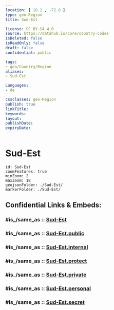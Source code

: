 ```yaml
---
location: [ 18.2 , -72.8 ] 
type: geo-Region
title: Sud-Est

license: CC BY-SA 4.0
source: https://datahub.io/core/country-codes
isDeleted: false
isReadOnly: false
draft: false
confidential: public

tags:
- geo/Country/Region
aliases:
- Sud-Est

Languages:
- de

cssclasses: geo-Region
publish: true
linkTitle: 
keywords: 
layout: 
publishDate: 
expiryDate: 
---
```


# Sud-Est

```leaflet
id: Sud-Est
zoomFeatures: true 
minZoom: 2 
maxZoom: 18
geojsonFolder: ./Sud-Est/
markerFolder: ./Sud-Est/
```


## Confidential Links & Embeds: 

### #is_/same_as :: [Sud-Est](/_Standards/Earth/Continent/America~Caribbean/Haiti/Departments~Haiti/Sud-Est.md) 

### #is_/same_as :: [Sud-Est.public](/_public/Earth/Continent/America~Caribbean/Haiti/Departments~Haiti/Sud-Est.public.md) 

### #is_/same_as :: [Sud-Est.internal](/_internal/Earth/Continent/America~Caribbean/Haiti/Departments~Haiti/Sud-Est.internal.md) 

### #is_/same_as :: [Sud-Est.protect](/_protect/Earth/Continent/America~Caribbean/Haiti/Departments~Haiti/Sud-Est.protect.md) 

### #is_/same_as :: [Sud-Est.private](/_private/Earth/Continent/America~Caribbean/Haiti/Departments~Haiti/Sud-Est.private.md) 

### #is_/same_as :: [Sud-Est.personal](/_personal/Earth/Continent/America~Caribbean/Haiti/Departments~Haiti/Sud-Est.personal.md) 

### #is_/same_as :: [Sud-Est.secret](/_secret/Earth/Continent/America~Caribbean/Haiti/Departments~Haiti/Sud-Est.secret.md)


